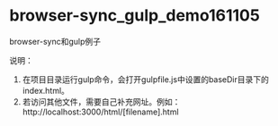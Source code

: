 # browser-sync_gulp_demo161105
browser-sync和gulp例子

说明：  
1. 在项目目录运行gulp命令，会打开gulpfile.js中设置的baseDir目录下的index.html。  
2. 若访问其他文件，需要自己补充网址。例如：http://localhost:3000/html/[filename].html

